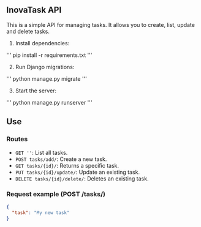 ## InovaTask API

This is a simple API for managing tasks. It allows you to create, list, update and delete tasks.

1. Install dependencies:

'''
pip install -r requirements.txt
'''


2. Run Django migrations:

'''
python manage.py migrate
'''

3. Start the server:

'''
python manage.py runserver
'''

## Use

### Routes

- `GET ''`: List all tasks.
- `POST tasks/add/`: Create a new task.
- `GET tasks/{id}/`: Returns a specific task.
- `PUT tasks/{id}/update/`: Update an existing task.
- `DELETE tasks/{id}/delete/`: Deletes an existing task.

### Request example (POST /tasks/)

```json
{
  "task": "My new task"
}